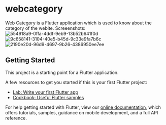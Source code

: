 # webcategory

Web Category is a Flutter application which is used to know about the category of the webite.
Screeenshots:
![554918a9-0ffa-4ddf-9eb9-13b52b641f0d](https://user-images.githubusercontent.com/16588377/68573395-7b277400-041c-11ea-83eb-b5156b90b4bb.jpg)
![9c658141-3104-40e5-b45d-9c33e9fa7b6c](https://user-images.githubusercontent.com/16588377/68573392-7a8edd80-041c-11ea-9bd5-2caea024ca5c.jpg)
![2190e20d-96d9-4697-9b26-4386950ee7ee](https://user-images.githubusercontent.com/16588377/68573393-7b277400-041c-11ea-80fa-60e6cff185bd.jpg)
## Getting Started

This project is a starting point for a Flutter application.

A few resources to get you started if this is your first Flutter project:

- [Lab: Write your first Flutter app](https://flutter.dev/docs/get-started/codelab)
- [Cookbook: Useful Flutter samples](https://flutter.dev/docs/cookbook)

For help getting started with Flutter, view our
[online documentation](https://flutter.dev/docs), which offers tutorials,
samples, guidance on mobile development, and a full API reference.
